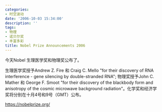 ```yaml
---
categories:
- 时空波动
date: '2006-10-03 15:34:00'
description: ''
tags:
- 物理
- 诺贝尔奖
- 丰富多彩
title: Nobel Prize Announcements 2006
---
```

今天Nobel 生理医学奖和物理奖公布了。  
  
生理医学奖授予Andrew Z. Fire 和 Craig C. Mello "for their discovery of RNA interference \- gene silencing by double\-stranded RNA"; 物理奖授予John C. Mather 和 George F. Smoot "for their discovery of the blackbody form and anisotropy of the cosmic microwave background radiation"。化学奖和经济学奖将分别在十月4号和9号（GMT）公布。  
  
https://nobelprize.org/  
  
  
  
  


